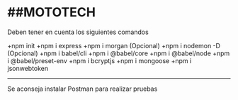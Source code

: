 ##MOTOTECH
============================

Deben tener en cuenta los siguientes comandos 

+npm init
+npm i express
+npm i morgan (Opcional)
+npm i nodemon -D (Opcional)
+npm i babel/cli
+npm i @babel/core
+npm i @babel/node
+npm i @babel/preset-env
+npm i bcryptjs
+npm i mongoose
+npm i jsonwebtoken

----------------------------------------------

Se aconseja instalar Postman para realizar pruebas
